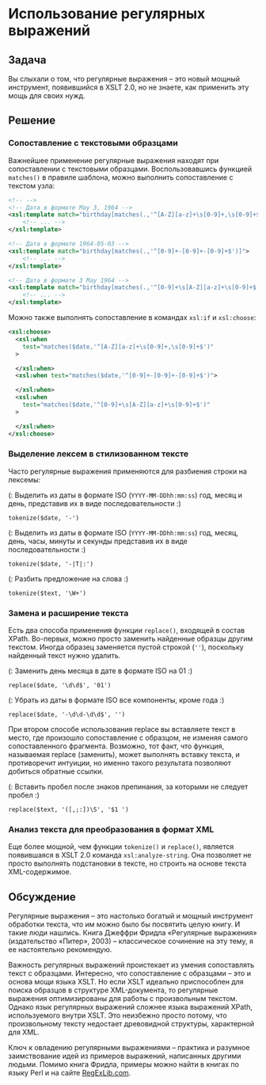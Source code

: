 # Использование регулярных выражений

## Задача

Вы слыхали о том, что регулярные выражения – это новый мощный инструмент, появившийся в XSLT 2.0, но не знаете, как применить эту мощь для своих нужд.

## Решение

### Сопоставление с текстовыми образцами

Важнейшее применение регулярные выражения находят при сопоставлении с текстовыми образцами. Воспользовавшись функцией `matches()` в правиле шаблона, можно выполнить сопоставление с текстом узла:

```xml
<!-- -->
<!-- Дата в формате May 3, 1964 -->
<xsl:template match="birthday[matches(.,'^[A-Z][a-z]+\s[0-9]+,\s[0-9]+$')]">
	<!-- ... -->
</xsl:template>

<!-- Дата в формате 1964-05-03 -->
<xsl:template match="birthday[matches(.,'^[0-9]+-[0-9]+-[0-9]+$')]">
	<!-- ... -->
</xsl:template>

<!-- Дата в формате 3 May 1964 -->
<xsl:template match="birthday[matches(.,'^[0-9]+\s[A-Z][a-z]+\s[0-9]+$')]">
	<!-- ... -->
</xsl:template>
```

Можно также выполнять сопоставление в командах `xsl:if` и `xsl:choose`:

```xml
<xsl:choose>
  <xsl:when
    test="matches($date,'^[A-Z][a-z]+\s[0-9]+,\s[0-9]+$')"
  >

  </xsl:when>
  <xsl:when test="matches($date,'^[0-9]+-[0-9]+-[0-9]+$')">

  </xsl:when>
  <xsl:when
    test="matches($date,'^[0-9]+\s[A-Z][a-z]+\s[0-9]+$')"
  >

  </xsl:when>
</xsl:choose>
```

### Выделение лексем в стилизованном тексте

Часто регулярные выражения применяются для разбиения строки на лексемы:

(: Выделить из даты в формате ISO (`YYYY-MM-DDhh:mm:ss`) год, месяц и день, представив их в виде последовательности :)

```
tokenize($date, '-')
```

(: Выделить из даты в формате ISO (`YYYY-MM-DDhh:mm:ss`) год, месяц, день, часы, минуты и секунды представив их в виде последовательности :)

```
tokenize($date, '-|T|:')
```

(: Разбить предложение на слова :)

```
tokenize($text, '\W+')
```

### Замена и расширение текста

Есть два способа применения функции `replace()`, входящей в состав XPath. Во-первых, можно просто заменить найденные образцы другим текстом. Иногда образец заменяется пустой строкой (`''`), поскольку найденный текст нужно удалить.

(: Заменить день месяца в дате в формате ISO на 01 :)

```
replace($date, '\d\d$', '01')
```

(: Убрать из даты в формате ISO все компоненты, кроме года :)

```
replace($date, '-\d\d-\d\d$', '')
```

При втором способе использования replace вы вставляете текст в место, где произошло сопоставление с образцом, не изменяя самого сопоставленного фрагмента. Возможно, тот факт, что функция, называемая replace (заменить), может выполнять вставку текста, и противоречит интуиции, но именно такого результата позволяют добиться обратные ссылки.

(: Вставить пробел после знаков препинания, за которыми не следует пробел :)

```
replace($text, '([,;:])\S', '$1 ')
```

### Анализ текста для преобразования в формат XML

Еще более мощной, чем функции `tokenize()` и `replace()`, является появившаяся в XSLT 2.0 команда `xsl:analyze-string`. Она позволяет не просто выполнять подстановки в тексте, но строить на основе текста XML-содержимое.

## Обсуждение

Регулярные выражения – это настолько богатый и мощный инструмент обработки текста, что им можно было бы посвятить целую книгу. И такие люди нашлись. Книга Джеффри Фридла «Регулярные выражения» (издательство «Питер», 2003) – классическое сочинение на эту тему, я ее настоятельно рекомендую.

Важность регулярных выражений проистекает из умения сопоставлять текст с образцами. Интересно, что сопоставление с образцами – это и основа мощи языка XSLT. Но если XSLT идеально приспособлен для поиска образцов в структуре XML-документа, то регулярные выражения оптимизированы для работы с произвольным текстом. Однако язык регулярных выражений сложнее языка выражений XPath, используемого внутри XSLT. Это неизбежно просто потому, что произвольному тексту недостает древовидной структуры, характерной для XML.

Ключ к овладению регулярными выражениями – практика и разумное заимствование идей из примеров выражений, написанных другими людьми. Помимо книга Фридла, примеры можно найти в книгах по языку Perl и на сайте [RegExLib.com](http://regexlib.com).
